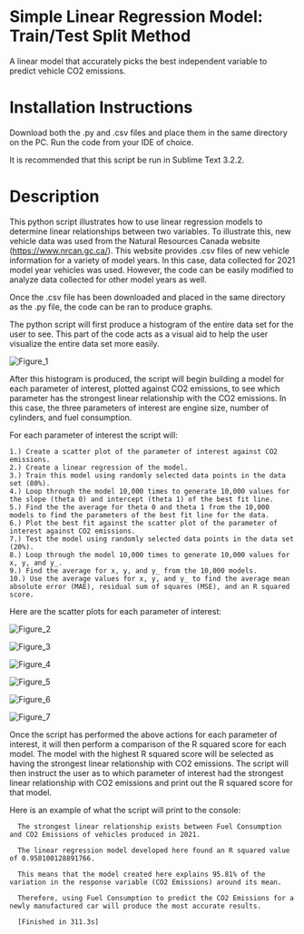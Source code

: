 # Simple Linear Regression Model: Train/Test Split Method
A linear model that accurately picks the best independent variable to predict vehicle CO2 emissions.

# Installation Instructions
Download both the .py and .csv files and place them in the same directory on the PC. Run the code from your IDE of choice.

It is recommended that this script be run in Sublime Text 3.2.2. 

# Description
This python script illustrates how to use linear regression models to determine linear relationships between two variables. To illustrate this, new vehicle data was used from the Natural Resources Canada website (https://www.nrcan.gc.ca/). This website provides .csv files of new vehicle information for a variety of model years. In this case, data collected for 2021 model year vehicles was used. However, the code can be easily modified to analyze data collected for other model years as well.

Once the .csv file has been downloaded and placed in the same directory as the .py file, the code can be ran to produce graphs. 

The python script will first produce a histogram of the entire data set for the user to see. This part of the code acts as a visual aid to help the user visualize the entire data set more easily.


   ![Figure_1](https://user-images.githubusercontent.com/83550613/119499749-a2a70e80-bd2c-11eb-89c4-2328489861e9.png)


After this histogram is produced, the script will begin building a model for each parameter of interest, plotted against CO2 emissions, to see which parameter has the strongest linear relationship with the CO2 emissions. In this case, the three parameters of interest are engine size, number of cylinders, and fuel consumption. 

For each parameter of interest the script will:

	1.) Create a scatter plot of the parameter of interest against CO2 emissions.
	2.) Create a linear regression of the model.
	3.) Train this model using randomly selected data points in the data set (80%). 
	4.) Loop through the model 10,000 times to generate 10,000 values for the slope (theta 0) and intercept (theta 1) of the best fit line.
	5.) Find the the average for theta 0 and theta 1 from the 10,000 models to find the parameters of the best fit line for the data.
	6.) Plot the best fit against the scatter plot of the parameter of interest against CO2 emissions. 
	7.) Test the model using randomly selected data points in the data set (20%).
	8.) Loop through the model 10,000 times to generate 10,000 values for x, y, and y_.
	9.) Find the average for x, y, and y_ from the 10,000 models. 
	10.) Use the average values for x, y, and y_ to find the average mean absolute error (MAE), residual sum of squares (MSE), and an R squared score.

Here are the scatter plots for each parameter of interest:


   ![Figure_2](https://user-images.githubusercontent.com/83550613/119589554-a5d7e400-bd98-11eb-8a8e-2d1a17aa3d98.png)
	 
	 
   ![Figure_3](https://user-images.githubusercontent.com/83550613/119589582-b12b0f80-bd98-11eb-8b89-dbcb545c959b.png)
	 
	 
   ![Figure_4](https://user-images.githubusercontent.com/83550613/119589587-b2f4d300-bd98-11eb-87a2-035b1b9c2d48.png)
	 
	 
   ![Figure_5](https://user-images.githubusercontent.com/83550613/119589592-b4be9680-bd98-11eb-8478-99d7e2344951.png)
	 
	 
   ![Figure_6](https://user-images.githubusercontent.com/83550613/119589593-b6885a00-bd98-11eb-8e31-7d783decf391.png)
	 
	 
   ![Figure_7](https://user-images.githubusercontent.com/83550613/119589597-b8eab400-bd98-11eb-8a21-4582ff054e6b.png)


Once the script has performed the above actions for each parameter of interest, it will then perform a comparison of the R squared score for each model. The model with the highest R squared score will be selected as having the strongest linear relationship with CO2 emissions. The script will then instruct the user as to which parameter of interest had the strongest linear relationship with CO2 emissions and print out the R squared score for that model. 

Here is an example of what the script will print to the console:

      The strongest linear relationship exists between Fuel Consumption and CO2 Emissions of vehicles produced in 2021.

      The linear regression model developed here found an R squared value of 0.958100128891766.

      This means that the model created here explains 95.81% of the variation in the response variable (CO2 Emissions) around its mean.

      Therefore, using Fuel Consumption to predict the CO2 Emissions for a newly manufactured car will produce the most accurate results. 

      [Finished in 311.3s]
      

